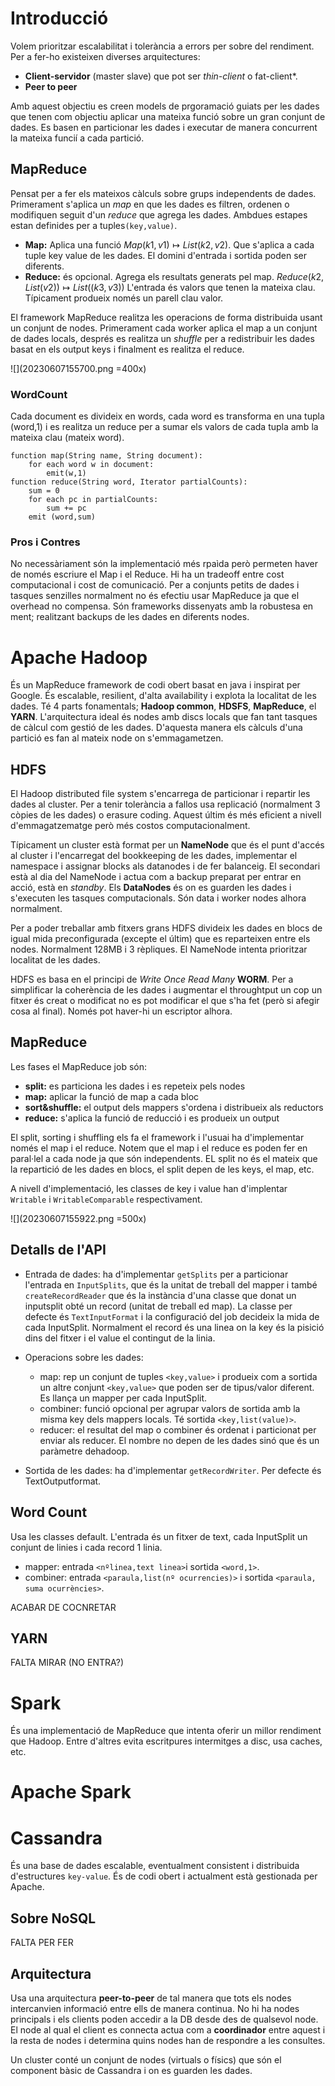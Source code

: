 # Introducció
Volem prioritzar escalabilitat i tolerància a errors per sobre del rendiment. Per a fer-ho existeixen diverses arquitectures:
- **Client-servidor** (master slave) que pot ser *thin-client* o fat-client*.
- **Peer to peer**
  
Amb aquest objectiu es creen models de prgoramació guiats per les dades que tenen com objectiu aplicar una mateixa funció sobre un gran conjunt de dades. Es basen en particionar les dades i executar de manera concurrent la mateixa funcií a cada partició. 

## MapReduce
Pensat per a fer els mateixos càlculs sobre grups independents de dades. Primerament s'aplica un *map* en que les dades es filtren, ordenen o modifiquen seguit d'un *reduce* que agrega les dades. Ambdues estapes estan definides per a tuples`(key,value)`.
- **Map:** Aplica una funció $Map(k1,v1)\mapsto List(k2,v2)$. Que s'aplica a cada tuple key value de les dades. El domini d'entrada i sortida poden ser diferents.
- **Reduce:** és opcional. Agrega els resultats generats pel map. $Reduce(k2,List(v2))\mapsto List((k3,v3))$ L'entrada és valors que tenen la mateixa clau. Típicament produeix només un parell clau valor.

El framework MapReduce realitza les operacions de forma distribuida usant un conjunt de nodes. Primerament cada worker aplica el map a un conjunt de dades locals, després es realitza un *shuffle* per a redistribuir les dades basat en els output keys i finalment es realitza el reduce.

![](20230607155700.png =400x)

### WordCount
Cada document es divideix en words, cada word es transforma en una tupla (word,1) i es realitza un reduce per a sumar els valors de cada tupla amb la mateixa clau (mateix word).
```
function map(String name, String document):
    for each word w in document:
        emit(w,1)
function reduce(String word, Iterator partialCounts):
    sum = 0
    for each pc in partialCounts:
        sum += pc
    emit (word,sum)
```

### Pros i Contres
No necessàriament són la implementació més rpaìda però permeten haver de només escriure el Map i el Reduce. Hi ha un tradeoff entre cost computacional i cost de comunicació. 
Per a conjunts petits de dades i tasques senzilles normalment no és efectiu usar MapReduce ja que el overhead no compensa.
Són frameworks dissenyats amb la robustesa en ment; realitzant backups de les dades en diferents nodes.


# Apache Hadoop
És un MapReduce framework de codi obert basat en java i inspirat per Google. És escalable, resilient, d'alta availability i explota la localitat de les dades. Té 4 parts fonamentals; **Hadoop common**, **HDSFS**, **MapReduce**, el **YARN**.
L'arquitectura ideal és nodes amb discs locals que fan tant tasques de càlcul com gestió de les dades. D'aquesta manera els càlculs d'una partició es fan al mateix node on s'emmagametzen.

## HDFS
El Hadoop distributed file system s'encarrega de particionar i repartir les dades al cluster. Per a tenir tolerància a fallos usa replicació (normalment 3 còpies de les dades) o erasure coding. Aquest últim és més eficient a nivell d'emmagatzematge però més costos computacionalment.

Típicament un cluster està format per un **NameNode** que és el punt d'accés al cluster i l'encarregat del bookkeeping de les dades, implementar el namespace i assignar blocks als datanodes i de fer balanceig. El secondari està al dia del NameNode i actua com a backup preparat per entrar en acció, està en *standby*. Els **DataNodes** és on es guarden les dades i s'executen les tasques computacionals. Són data i worker nodes alhora normalment.

Per a poder treballar amb fitxers grans HDFS divideix les dades en blocs de igual mida preconfigurada (excepte el últim) que es reparteixen entre els nodes. Normalment 128MB i 3 rèpliques. El NameNode intenta prioritzar localitat de les dades.

HDFS es basa en el principi de *Write Once Read Many* **WORM**. Per a simplificar la coherència de les dades i augmentar el throughtput un cop un fitxer és creat o modificat no es pot modificar el que s'ha fet (però si afegir cosa al final). Només pot haver-hi un escriptor alhora. 

## MapReduce
Les fases el MapReduce job són:
- **split:** es particiona les dades i es repeteix pels nodes
- **map:** aplicar la funció de map a cada bloc
- **sort&shuffle:** el output dels mappers s'ordena i distribueix als reductors
- **reduce:** s'aplica la funció de reducció i es produeix un output

El split, sorting i shuffling els fa el framework i l'usuai ha d'implementar només el map i el reduce. Notem que el map i el reduce es poden fer en paral·lel a cada node ja que són independents. EL split no és el mateix que la repartició de les dades en blocs, el split depen de les keys, el map, etc.

A nivell d'implementació, les classes de key i value han d'implentar `Writable` i `WritableComparable` respectivament.


![](20230607155922.png =500x)


## Detalls de l'API

- Entrada de dades: ha d'implementar `getSplits` per a particionar l'entrada en `InputSplits`, que és la unitat de treball del mapper i també `createRecordReader` que és la instància d'una classe que donat un inputsplit obté un record (unitat de treball ed map). La classe per defecte és `TextInputFormat` i la configuració del job decideix la mida de cada InputSplit. Normalment el record és una linea on la key és la pisició dins del fitxer i el value el contingut de la linia.
- Operacions sobre les dades:
  - map: rep un conjunt de tuples `<key,value>` i produeix com a sortida un altre conjunt `<key,value>` que poden ser de tipus/valor diferent. Es llança un mapper per cada InputSplit.
  - combiner: funció opcional per agrupar valors de sortida amb la misma key dels mappers locals. Té sortida `<key,list(value)>`.
  - reducer: el resultat del map o combiner és ordenat i particionat per enviar als reducer. El nombre no depen de les dades sinó que és un paràmetre dehadoop. 

- Sortida de les dades: ha d'implementar `getRecordWriter`. Per defecte és TextOutputformat.

## Word Count
Usa les classes default. L'entrada és un fitxer de text, cada InputSplit un conjunt de linies i cada record 1 linia. 
- mapper: entrada `<nºlinea,text linea>`i sortida `<word,1>`.
- combiner: entrada `<paraula,list(nº ocurrencies)>` i sortida `<paraula, suma ocurrències>`.

ACABAR DE COCNRETAR
## YARN
FALTA MIRAR (NO ENTRA?)
# Spark
És una implementació de MapReduce que intenta oferir un millor rendiment que Hadoop. Entre d'altres evita escritpures intermitges a disc, usa caches, etc.


# Apache Spark

# Cassandra
És una base de dades escalable, eventualment consistent i distribuida d'estructures `key-value`. És de codi obert i actualment està gestionada per Apache.
## Sobre NoSQL
FALTA PER FER

## Arquitectura
Usa una arquitectura **peer-to-peer** de tal manera que tots els nodes intercanvien informació entre ells de manera continua. No hi ha nodes principals i els clients poden accedir a la DB desde des de qualsevol node. El node al qual el client es connecta actua com a **coordinador** entre aquest i la resta de nodes i determina quins nodes han de respondre a les consultes.

Un cluster conté un conjunt de nodes (virtuals o físics) que són el component bàsic de Cassandra i on es guarden les dades.

 

